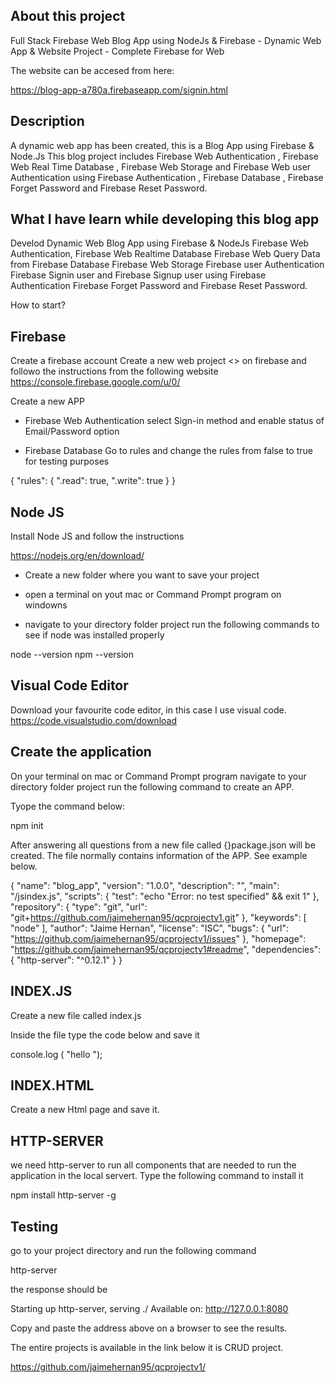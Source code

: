 About this project
------------------

Full Stack Firebase Web Blog App using NodeJs & Firebase - Dynamic Web App & Website Project - Complete Firebase for Web

The website can be accesed from here:

https://blog-app-a780a.firebaseapp.com/signin.html


Description
-----------

A dynamic web app has been created, this is a Blog App using Firebase & Node.Js This blog project includes Firebase Web Authentication ,  Firebase Web Real Time Database , Firebase Web Storage and Firebase Web user Authentication using Firebase Authentication , Firebase Database , Firebase Forget Password and Firebase Reset Password.

What I have learn while developing this blog app
------------------------------------------------

Develod Dynamic Web Blog App using Firebase & NodeJs
Firebase Web Authentication, Firebase Web Realtime Database
Firebase Web Query Data from Firebase Database
Firebase Web Storage
Firebase user Authentication
Firebase Signin user and Firebase Signup user using Firebase Authentication
Firebase Forget Password and Firebase Reset Password.


How to start?

Firebase
--------
Create a firebase account
Create a new web project <> on firebase and followo the instructions from the following website
https://console.firebase.google.com/u/0/

Create a new APP

- Firebase Web Authentication 
select Sign-in method and enable status of  Email/Password option

- Firebase Database
 Go to rules and change the rules from false to true for testing purposes
 
{
  "rules": {
    ".read": true,
    ".write": true
  }
}

Node JS
------

Install Node JS and follow the instructions

https://nodejs.org/en/download/

- Create a new folder where you want to save your project


- open a terminal on yout mac or Command Prompt program on windowns
- navigate to your directory folder project run the following commands to see if node was installed properly

node --version
npm --version 

Visual Code Editor
----------------

Download your favourite code editor, in this case I use visual code. https://code.visualstudio.com/download


Create the application
-------------------- 

On your terminal on mac or Command Prompt program navigate to your directory folder project run the following command to create an APP. 

Tyope the command below:

npm init


After answering all questions from a new file called {}package.json will be created. The file normally contains information of the APP. See example below.


{
  "name": "blog_app",
  "version": "1.0.0",
  "description": "",
  "main": "/jsindex.js",
  "scripts": {
    "test": "echo \"Error: no test specified\" && exit 1"
  },
  "repository": {
    "type": "git",
    "url": "git+https://github.com/jaimehernan95/qcprojectv1.git"
  },
  "keywords": [
    "node"
  ],
  "author": "Jaime Hernan",
  "license": "ISC",
  "bugs": {
    "url": "https://github.com/jaimehernan95/qcprojectv1/issues"
  },
  "homepage": "https://github.com/jaimehernan95/qcprojectv1#readme",
  "dependencies": {
    "http-server": "^0.12.1"
  }
}


INDEX.JS
--------

Create a new file called index.js

Inside the file type the code below  and save it

console.log ( "hello ");

INDEX.HTML
---------

Create a new Html page and save it.

HTTP-SERVER
----------

we need http-server to run all components that are needed to run the application in the local servert. Type the following command to install it

npm install http-server -g

Testing
-------
go to your project directory and run the following command

http-server

the response should be

Starting up http-server, serving ./
Available on:
  http://127.0.0.1:8080

Copy and paste the address above on a browser to see the results.


The entire projects is available in the link below it is CRUD project.

https://github.com/jaimehernan95/qcprojectv1/



